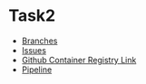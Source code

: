 # Task2
- [Branches](https://github.com/onderhamamcioglu/Task2/branches)
- [Issues](https://github.com/onderhamamcioglu/Task2/issues?q=)
- [Github Container Registry Link](https://ghcr.io/onderhamamcioglu/task2)
- [Pipeline]()

